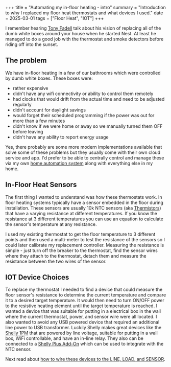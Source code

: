 +++
title = "Automating my in-floor heating - intro"
summary = "Introduction to why I replaced my floor heat thermostats and what devices I used."
date = 2025-03-01
tags = ["Floor Heat", "IOT"]
+++

I remember hearing [Tony Fadell](https://en.wikipedia.org/wiki/Tony_Fadell) talk about his vision of replacing
all of the dumb white boxes around your house when he started Nest. At least he managed to do a good job with 
the thermostat and smoke detectors before riding off into the sunset.

## The problem

We have in-floor heating in a few of our bathrooms which were controlled by dumb white boxes. These boxes were:
* rather expensive
* didn't have any wifi connectivity or ability to control them remotely
* had clocks that would drift from the actual time and need to be adjusted regularly
* didn't account for daylight savings
* would forget their scheduled programming if the power was out for more than a few minutes
* didn't know if we were home or away so we manually turned them OFF before leaving
* didn't have any ability to report energy usage

Yes, there probably are some more modern implementations available that solve some of these problems but they
usually come with their own cloud service and app. I'd prefer to be able to centrally control and manage these
via my own [home automation system](https://www.home-assistant.io/) along with everything else in my home.

## In-Floor Heat Sensors

The first thing I wanted to understand was how these thermostats work.
In floor heating systems typically have a sensor embedded in the floor during installation. These sensors are
usually 10k NTC sensors (aka [Thermistors](https://en.wikipedia.org/wiki/Thermistor)) that have a varying 
resistance at different temperatures. If you know the resistance at 3 different temperatures you can use an 
equation to calculate the sensor's temperature at any resistance. 

I used my existing thermostat to get the floor temperature to 3 different points and then used a multi-meter to 
test the resistance of the sensors so I could later calibrate my replacement controller. Measuring the resistance 
is simple - just turn off the breaker to the thermostat, find the sensor wires where they attach to the thermostat, 
detach them and measure the resistance between the two wires of the sensor.

## IOT Device Choices

To replace my thermostat I needed to find a device that could measure the floor sensor's resistance to determine the 
current temperature and compare it to a desired target temperature. It would then need to turn ON/OFF power to the 
resistive heating element until the target temperature is reached. I wanted a device that was suitable for 
putting in a electrical box in the wall where the current thermostat, power, and sensor wire were all located. 
I also wanted to avoid any USB powered device that required an additional line power to USB transformer. 
Luckily Shelly makes great devices like the [Shelly 1PM](https://us.shelly.com/products/shelly-1pm-gen3) that are powered 
by line voltage, suitable for putting in a wall box, WiFi controllable, and have an in-line relay. They also can be
connected to a [Shelly Plus Add-On](https://us.shelly.com/products/shelly-plus-add-on) which can be used to integrate
with the NTC sensor.

Next read about [how to wire these devices to the LINE, LOAD, and SENSOR](/posts/iot-floor-heat-wiring).